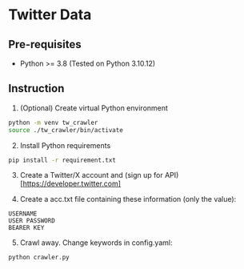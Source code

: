 # Twitter Data

## Pre-requisites
* Python >= 3.8 (Tested on Python 3.10.12)

## Instruction

1. (Optional) Create virtual Python environment
```bash
python -m venv tw_crawler
source ./tw_crawler/bin/activate 
```

2. Install Python requirements
```bash
pip install -r requirement.txt
```

3. Create a Twitter/X account and (sign up for API)[https://developer.twitter.com]

4. Create a acc.txt file containing these information (only the value):
```
USERNAME
USER PASSWORD
BEARER KEY
```

5. Crawl away. Change keywords in config.yaml:
```bash
python crawler.py
```

